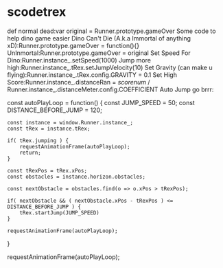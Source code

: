 # scodetrex
def normal dead:var original = Runner.prototype.gameOver
Some code to help dino game easier
Dino Can't Die (A.k.a Immortal of anything xD):Runner.prototype.gameOver = function(){}
UnInmortal:Runner.prototype.gameOver = original
Set Speed For Dino:Runner.instance_.setSpeed(1000)
Jump more high:Runner.instance_.tRex.setJumpVelocity(10)
Set Gravity (can make u flying):Runner.instance_.tRex.config.GRAVITY = 0.1
Set High Score:Runner.instance_.distanceRan = *scorenum* / Runner.instance_.distanceMeter.config.COEFFICIENT
Auto Jump go brrr:

const autoPlayLoop = function() {
	const JUMP_SPEED = 50;
	const DISTANCE_BEFORE_JUMP = 120;

	const instance = window.Runner.instance_;
	const tRex = instance.tRex;

	if( tRex.jumping ) {
		requestAnimationFrame(autoPlayLoop);
		return;
	}

	const tRexPos = tRex.xPos;
	const obstacles = instance.horizon.obstacles;

	const nextObstacle = obstacles.find(o => o.xPos > tRexPos);

	if( nextObstacle && ( nextObstacle.xPos - tRexPos ) <= DISTANCE_BEFORE_JUMP ) {
		tRex.startJump(JUMP_SPEED)
	}

	requestAnimationFrame(autoPlayLoop);
}

requestAnimationFrame(autoPlayLoop);


